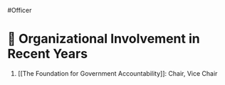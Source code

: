 #Officer 
# 💼 Organizational Involvement in Recent Years

1. [[The Foundation for Government Accountability]]: Chair, Vice Chair

